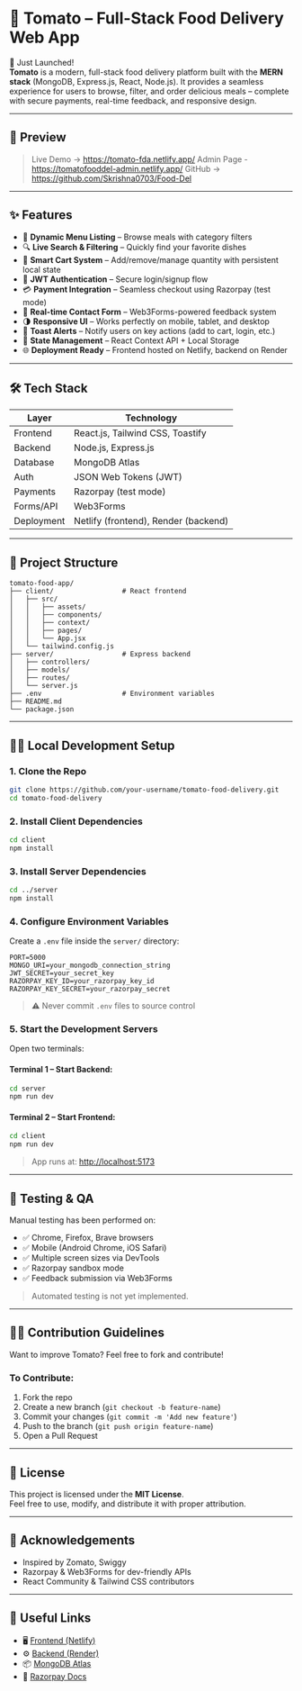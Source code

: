 # 🍅 Tomato – Full-Stack Food Delivery Web App

🚀 Just Launched!  
**Tomato** is a modern, full-stack food delivery platform built with the **MERN stack** (MongoDB, Express.js, React, Node.js). It provides a seamless experience for users to browse, filter, and order delicious meals – complete with secure payments, real-time feedback, and responsive design.

---

## 📸 Preview

> Live Demo → https://tomato-fda.netlify.app/
> Admin Page - https://tomatofooddel-admin.netlify.app/
> GitHub → https://github.com/Skrishna0703/Food-Del

---

## ✨ Features

- 🍴 **Dynamic Menu Listing** – Browse meals with category filters
- 🔍 **Live Search & Filtering** – Quickly find your favorite dishes
- 🛒 **Smart Cart System** – Add/remove/manage quantity with persistent local state
- 🔐 **JWT Authentication** – Secure login/signup flow
- 💳 **Payment Integration** – Seamless checkout using Razorpay (test mode)
- 📩 **Real-time Contact Form** – Web3Forms-powered feedback system
- 🌗 **Responsive UI** – Works perfectly on mobile, tablet, and desktop
- 🔔 **Toast Alerts** – Notify users on key actions (add to cart, login, etc.)
- 🧠 **State Management** – React Context API + Local Storage
- 🌐 **Deployment Ready** – Frontend hosted on Netlify, backend on Render

---

## 🛠️ Tech Stack

| Layer        | Technology                         |
|--------------|-------------------------------------|
| Frontend     | React.js, Tailwind CSS, Toastify    |
| Backend      | Node.js, Express.js                 |
| Database     | MongoDB Atlas                       |
| Auth         | JSON Web Tokens (JWT)               |
| Payments     | Razorpay (test mode)                |
| Forms/API    | Web3Forms                           |
| Deployment   | Netlify (frontend), Render (backend)|

---

## 📂 Project Structure

```
tomato-food-app/
├── client/                 # React frontend
│   ├── src/
│   │   ├── assets/
│   │   ├── components/
│   │   ├── context/
│   │   ├── pages/
│   │   └── App.jsx
│   └── tailwind.config.js
├── server/                 # Express backend
│   ├── controllers/
│   ├── models/
│   ├── routes/
│   └── server.js
├── .env                    # Environment variables
├── README.md
└── package.json
```

---

## 🧑‍💻 Local Development Setup

### 1. Clone the Repo

```bash
git clone https://github.com/your-username/tomato-food-delivery.git
cd tomato-food-delivery
```

### 2. Install Client Dependencies

```bash
cd client
npm install
```

### 3. Install Server Dependencies

```bash
cd ../server
npm install
```

### 4. Configure Environment Variables

Create a `.env` file inside the `server/` directory:

```
PORT=5000
MONGO_URI=your_mongodb_connection_string
JWT_SECRET=your_secret_key
RAZORPAY_KEY_ID=your_razorpay_key_id
RAZORPAY_KEY_SECRET=your_razorpay_secret
```

> ⚠️ Never commit `.env` files to source control

### 5. Start the Development Servers

Open two terminals:

#### Terminal 1 – Start Backend:

```bash
cd server
npm run dev
```

#### Terminal 2 – Start Frontend:

```bash
cd client
npm run dev
```

> App runs at: [http://localhost:5173](http://localhost:5173)

---

## 🧪 Testing & QA

Manual testing has been performed on:

- ✅ Chrome, Firefox, Brave browsers
- ✅ Mobile (Android Chrome, iOS Safari)
- ✅ Multiple screen sizes via DevTools
- ✅ Razorpay sandbox mode
- ✅ Feedback submission via Web3Forms

> Automated testing is not yet implemented.

---

## 🙋‍♂️ Contribution Guidelines

Want to improve Tomato? Feel free to fork and contribute!

### To Contribute:

1. Fork the repo
2. Create a new branch (`git checkout -b feature-name`)
3. Commit your changes (`git commit -m 'Add new feature'`)
4. Push to the branch (`git push origin feature-name`)
5. Open a Pull Request

---

## 📜 License

This project is licensed under the **MIT License**.  
Feel free to use, modify, and distribute it with proper attribution.

---

## 🤝 Acknowledgements

- Inspired by Zomato, Swiggy
- Razorpay & Web3Forms for dev-friendly APIs
- React Community & Tailwind CSS contributors

---

## 🔗 Useful Links

- 🖥 [Frontend (Netlify)](https://lnkd.in/gMfKhaTp)
- ⚙️ [Backend (Render)](https://render.com/)
- 📦 [MongoDB Atlas](https://www.mongodb.com/cloud/atlas)
- 📘 [Razorpay Docs](https://razorpay.com/docs/)
